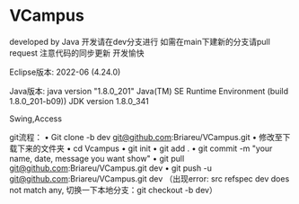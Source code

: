 
# VCampus
developed by Java
开发请在dev分支进行
如需在main下建新的分支请pull request
注意代码的同步更新
开发愉快

Eclipse版本: 2022-06 (4.24.0)

Java版本:
    java version "1.8.0_201"
    Java(TM) SE Runtime Environment (build 1.8.0_201-b09))
	JDK version 1.8.0_341

Swing,Access

git流程：
	•  Git clone -b dev git@github.com:Briareu/VCampus.git
	•  修改至下载下来的文件夹
	•  cd Vcampus
	•  git init
	•  git add .
	•  git commit -m "your name, date, message you want show"
	•  git pull  git@github.com:Briareu/VCampus.git dev
	•  git push -u  git@github.com:Briareu/VCampus.git dev
（出现error: src refspec dev does not match any, 切换一下本地分支：git checkout -b dev）
